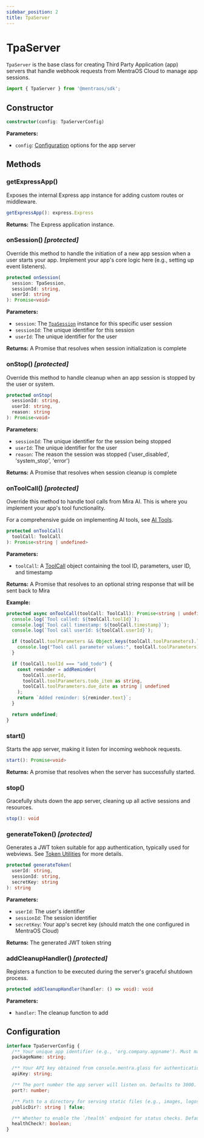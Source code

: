 ```yaml
---
sidebar_position: 2
title: TpaServer
---
```


# TpaServer

`TpaServer` is the base class for creating Third Party Application (app) servers that handle webhook requests from MentraOS Cloud to manage app sessions.

```typescript
import { TpaServer } from '@mentraos/sdk';
```

## Constructor

```typescript
constructor(config: TpaServerConfig)
```

**Parameters:**
- `config`: [Configuration](#configuration) options for the app server

## Methods

### getExpressApp()

Exposes the internal Express app instance for adding custom routes or middleware.

```typescript
getExpressApp(): express.Express
```

**Returns:** The Express application instance.

### onSession() _[protected]_

Override this method to handle the initiation of a new app session when a user starts your app. Implement your app's core logic here (e.g., setting up event listeners).

```typescript
protected onSession(
  session: TpaSession,
  sessionId: string,
  userId: string
): Promise<void>
```

**Parameters:**
- `session`: The [`TpaSession`](/reference/tpa-session) instance for this specific user session
- `sessionId`: The unique identifier for this session
- `userId`: The unique identifier for the user

**Returns:** A Promise that resolves when session initialization is complete

### onStop() _[protected]_

Override this method to handle cleanup when an app session is stopped by the user or system.

```typescript
protected onStop(
  sessionId: string,
  userId: string,
  reason: string
): Promise<void>
```

**Parameters:**
- `sessionId`: The unique identifier for the session being stopped
- `userId`: The unique identifier for the user
- `reason`: The reason the session was stopped ('user_disabled', 'system_stop', 'error')

**Returns:** A Promise that resolves when session cleanup is complete

### onToolCall() _[protected]_

Override this method to handle tool calls from Mira AI. This is where you implement your app's tool functionality.

For a comprehensive guide on implementing AI tools, see [AI Tools](/tools).

```typescript
protected onToolCall(
  toolCall: ToolCall
): Promise<string | undefined>
```

**Parameters:**
- `toolCall`: A [ToolCall](/reference/interfaces/tool-types#toolcall) object containing the tool ID, parameters, user ID, and timestamp

**Returns:** A Promise that resolves to an optional string response that will be sent back to Mira

**Example:**
```typescript
protected async onToolCall(toolCall: ToolCall): Promise<string | undefined> {
  console.log(`Tool called: ${toolCall.toolId}`);
  console.log(`Tool call timestamp: ${toolCall.timestamp}`);
  console.log(`Tool call userId: ${toolCall.userId}`);

  if (toolCall.toolParameters && Object.keys(toolCall.toolParameters).length > 0) {
    console.log("Tool call parameter values:", toolCall.toolParameters);
  }

  if (toolCall.toolId === "add_todo") {
    const reminder = addReminder(
      toolCall.userId,
      toolCall.toolParameters.todo_item as string,
      toolCall.toolParameters.due_date as string | undefined
    );
    return `Added reminder: ${reminder.text}`;
  }

  return undefined;
}
```

### start()

Starts the app server, making it listen for incoming webhook requests.

```typescript
start(): Promise<void>
```

**Returns:** A promise that resolves when the server has successfully started.

### stop()

Gracefully shuts down the app server, cleaning up all active sessions and resources.

```typescript
stop(): void
```

### generateToken() _[protected]_

Generates a JWT token suitable for app authentication, typically used for webviews. See [Token Utilities](/reference/token-utils) for more details.

```typescript
protected generateToken(
  userId: string,
  sessionId: string,
  secretKey: string
): string
```

**Parameters:**
- `userId`: The user's identifier
- `sessionId`: The session identifier
- `secretKey`: Your app's secret key (should match the one configured in MentraOS Cloud)

**Returns:** The generated JWT token string

### addCleanupHandler() _[protected]_

Registers a function to be executed during the server's graceful shutdown process.

```typescript
protected addCleanupHandler(handler: () => void): void
```

**Parameters:**
- `handler`: The cleanup function to add

## Configuration

```typescript
interface TpaServerConfig {
  /** Your unique app identifier (e.g., 'org.company.appname'). Must match console.mentra.glass. */
  packageName: string;

  /** Your API key obtained from console.mentra.glass for authentication. */
  apiKey: string;

  /** The port number the app server will listen on. Defaults to 3000. */
  port?: number;

  /** Path to a directory for serving static files (e.g., images, logos). Set to `false` to disable. Defaults to `false`. */
  publicDir?: string | false;

  /** Whether to enable the `/health` endpoint for status checks. Defaults to `true`. */
  healthCheck?: boolean;
}
```